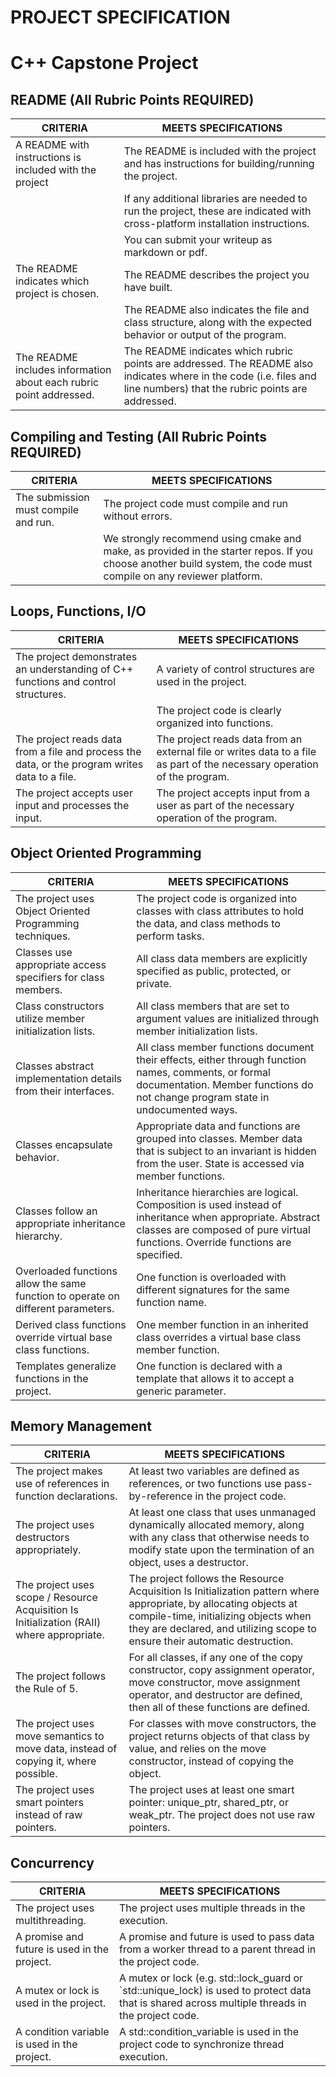 # PROJECT SPECIFICATION
# C++ Capstone Project

## README (All Rubric Points REQUIRED)
 
|   CRITERIA |   MEETS SPECIFICATIONS
| --- | ---
| A README with instructions is included with the project | The README is included with the project and has instructions for building/running the project.
|                                                         | If any additional libraries are needed to run the project, these are indicated with cross-platform installation instructions.
|                                                         | You can submit your writeup as markdown or pdf. 
| The README indicates which project is chosen. | The README describes the project you have built.
|                                               | The README also indicates the file and class structure, along with the expected behavior or output of the program.
| The README includes information about each rubric point addressed. | The README indicates which rubric points are addressed. The README also indicates where in the code (i.e. files and line numbers) that the rubric points are addressed.

## Compiling and Testing (All Rubric Points REQUIRED)
  
|   CRITERIA |   MEETS SPECIFICATIONS
| --- | ---
| The submission must compile and run. | The project code must compile and run without errors.
|                                      | We strongly recommend using cmake and make, as provided in the starter repos. If you choose another build system, the code must compile on any reviewer platform.

## Loops, Functions, I/O
  
|   CRITERIA |   MEETS SPECIFICATIONS
| --- | ---
| The project demonstrates an understanding of C++ functions and control structures. | A variety of control structures are used in the project.
|                                                                                    | The project code is clearly organized into functions.
| The project reads data from a file and process the data, or the program writes data to a file. | The project reads data from an external file or writes data to a file as part of the necessary operation of the program.
| The project accepts user input and processes the input. | The project accepts input from a user as part of the necessary operation of the program.

## Object Oriented Programming
  
|   CRITERIA |   MEETS SPECIFICATIONS
| --- | ---
| The project uses Object Oriented Programming techniques. | The project code is organized into classes with class attributes to hold the data, and class methods to perform tasks.
| Classes use appropriate access specifiers for class members. | All class data members are explicitly specified as public, protected, or private.
| Class constructors utilize member initialization lists. | All class members that are set to argument values are initialized through member initialization lists.
| Classes abstract implementation details from their interfaces. | All class member functions document their effects, either through function names, comments, or formal documentation. Member functions do not change program state in undocumented ways.
| Classes encapsulate behavior. | Appropriate data and functions are grouped into classes. Member data that is subject to an invariant is hidden from the user. State is accessed via member functions.
| Classes follow an appropriate inheritance hierarchy. | Inheritance hierarchies are logical. Composition is used instead of inheritance when appropriate. Abstract classes are composed of pure virtual functions. Override functions are specified.
| Overloaded functions allow the same function to operate on different parameters. | One function is overloaded with different signatures for the same function name.
| Derived class functions override virtual base class functions. | One member function in an inherited class overrides a virtual base class member function.
| Templates generalize functions in the project. | One function is declared with a template that allows it to accept a generic parameter.

## Memory Management
  
|   CRITERIA |   MEETS SPECIFICATIONS
| --- | ---
| The project makes use of references in function declarations. | At least two variables are defined as references, or two functions use pass-by-reference in the project code.
| The project uses destructors appropriately. | At least one class that uses unmanaged dynamically allocated memory, along with any class that otherwise needs to modify state upon the termination of an object, uses a destructor.
| The project uses scope / Resource Acquisition Is Initialization (RAII) where appropriate. | The project follows the Resource Acquisition Is Initialization pattern where appropriate, by allocating objects at compile-time, initializing objects when they are declared, and utilizing scope to ensure their automatic destruction.
| The project follows the Rule of 5. | For all classes, if any one of the copy constructor, copy assignment operator, move constructor, move assignment operator, and destructor are defined, then all of these functions are defined.
| The project uses move semantics to move data, instead of copying it, where possible. | For classes with move constructors, the project returns objects of that class by value, and relies on the move constructor, instead of copying the object.
| The project uses smart pointers instead of raw pointers. | The project uses at least one smart pointer: unique_ptr, shared_ptr, or weak_ptr. The project does not use raw pointers.

## Concurrency
  
|   CRITERIA |   MEETS SPECIFICATIONS
| --- | ---
| The project uses multithreading. | The project uses multiple threads in the execution.
| A promise and future is used in the project. | A promise and future is used to pass data from a worker thread to a parent thread in the project code.
| A mutex or lock is used in the project. | A mutex or lock (e.g. std::lock_guard or `std::unique_lock) is used to protect data that is shared across multiple threads in the project code.
| A condition variable is used in the project. | A std::condition_variable is used in the project code to synchronize thread execution.